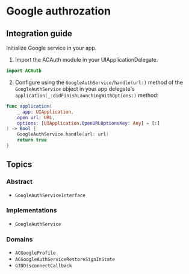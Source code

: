 # Google authrozation

## Integration guide
Initialize Google service in your app.
1. Import the ACAuth module in your UIApplicationDelegate.
```swift 
import ACAuth
```

2. Configure using the ``GoogleAuthService/handle(url:)`` method of the ``GoogleAuthService`` object in your app delegate's `application(_:didFinishLaunchingWithOptions:)` method:

```swift 
func application(
    _ app: UIApplication,
    open url: URL,
    options: [UIApplication.OpenURLOptionsKey: Any] = [:]
) -> Bool {
    GoogleAuthService.handle(url: url)
    return true
}
```

## Topics

### Abstract
- ``GoogleAuthServiceInterface``

### Implementations 
- ``GoogleAuthService``

### Domains
- ``ACGoogleProfile``
- ``ACGoogleAuthServiceRestoreSignInState``
- ``GIDDisconnectCallback``
